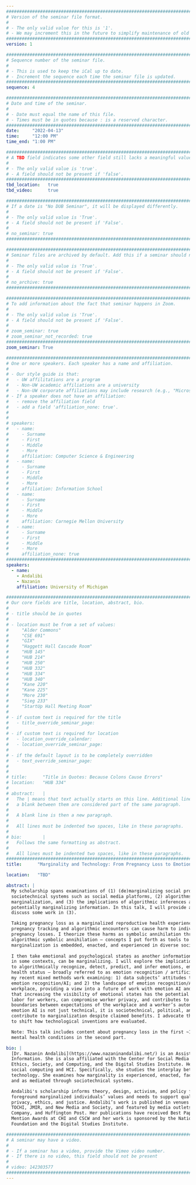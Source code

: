 ```yaml
---
################################################################################
# Version of the seminar file format.
#
# - The only valid value for this is '1'.
# - We may increment this in the future to simplify maintenance of old seminars.
################################################################################
version: 1

################################################################################
# Sequence number of the seminar file.
#
# - This is used to keep the iCal up to date.
# - Increment the sequence each time the seminar file is updated.
################################################################################
sequence: 4

################################################################################
# Date and time of the seminar.
#
# - Date must equal the name of this file.
# - Times must be in quotes because : is a reserved character.
################################################################################
date:     "2022-04-13"
time:     "12:00 PM"
time_end: "1:00 PM"

################################################################################
# A TBD field indicates some other field still lacks a meaningful value.
#
# - The only valid value is 'true'.
# - A field should not be present if 'false'.
################################################################################
tbd_location:   true
tbd_video:      true

################################################################################
# If a date is "No DUB Seminar", it will be displayed differently.
#
# - The only valid value is 'True'.
# - A field should not be present if 'False'.
#
# no_seminar: true
################################################################################

################################################################################
# Seminar files are archived by default. Add this if a seminar should not be.
#
# - The only valid value is 'True'.
# - A field should not be present if 'False'.
#
# no_archive: true
################################################################################

################################################################################
# To add information about the fact that seminar happens in Zoom.
#
# - The only valid value is 'True'.
# - A field should not be present if 'False'.
#
# zoom_seminar: true
# zoom_seminar_not_recorded: true
################################################################################
zoom_seminar: True 

################################################################################
# One or more speakers. Each speaker has a name and affiliation.
#
# - Our style guide is that:
#   - UW affilitations are a program
#   - Non-UW academic affiliations are a university
#   - Non-UW corporate affiliations may include research (e.g., "Microsoft Research")
# - If a speaker does not have an affiliation:
#   - remove the affiliation field
#   - add a field 'affiliation_none: true'.
#
#
# speakers:
#   - name: 
#     - Surname
#     - First
#     - Middle
#     - More
#     affiliation: Computer Science & Engineering 
#   - name: 
#     - Surname
#     - First
#     - Middle
#     - More
#     affiliation: Information School 
#   - name: 
#     - Surname
#     - First
#     - Middle
#     - More
#     affiliation: Carnegie Mellon University 
#   - name:
#     - Surname
#     - First
#     - Middle
#     - More
#     affiliation_none: true
################################################################################
speakers:
  - name: 
    - Andalibi
    - Nazanin
    affiliation: University of Michigan 

################################################################################
# Our core fields are title, location, abstract, bio.
#
# - title should be in quotes
#
# - location must be from a set of values:
#     "Alder Commons"
#     "CSE 691"
#     "GIX"
#     "Haggett Hall Cascade Room"
#     "HUB 145"
#     "HUB 214"
#     "HUB 250"
#     "HUB 332"
#     "HUB 334"
#     "HUB 340"
#     "Kane 220"
#     "Kane 225"
#     "More 230"
#     "Sieg 233"
#     "StartUp Hall Meeting Room"
#
# - if custom text is required for the title
#   - title_override_seminar_page:
#
# - if custom text is required for location
#   - location_override_calendar:
#   - location_override_seminar_page:
#
# - if the default layout is to be completely overridden
#   - text_override_seminar_page:
#
#
# title:      "Title in Quotes: Because Colons Cause Errors"
# location:   "HUB 334"
#
# abstract:   |
#   The | means that text actually starts on this line. Additional lines without
#   a blank between them are considered part of the same paragraph.
#
#   A blank line is then a new paragraph.
#
#   All lines must be indented two spaces, like in these paragraphs.
#
# bio:        |
#   Follows the same formatting as abstract.
#
#   All lines must be indented two spaces, like in these paragraphs.
################################################################################
title:      "Marginality and Technology: From Pregnancy Loss to Emotion Artificial Intelligence"

location:   "TBD"

abstract: |
  My scholarship spans examinations of (1) (de)marginalizing social processes as mediated in
  sociotechnical systems such as social media platforms, (2) algorithms’ and designs’ roles in
  marginalization, and (3) the implications of algorithmic inferences and classifications of
  potentially marginalizing information. In this talk, I will provide a brief overview of (2) and then
  discuss some work in (3).

  Taking pregnancy loss as a marginalized reproductive health experience, I first describe how
  pregnancy tracking and algorithmic encounters can cause harm to individuals experiencing
  pregnancy losses. I theorize these harms as symbolic annihilation through design and
  algorithmic symbolic annihilation – concepts I put forth as tools to interrogate how
  marginalization is embedded, enacted, and experienced in diverse sociotechnical contexts.
  
  I then take emotional and psychological states as another information type that, if made visible
  in some contexts, can be marginalizing. I will explore the implications of technologies that claim
  to algorithmically recognize, detect, predict, and infer emotions, emotional states, and mental
  health status — broadly referred to as emotion recognition / artificial intelligence (AI). I will share
  my recent mixed methods work examining: 1) data subjects’ attitudes toward and conceptions of
  emotion recognition/AI; and 2) the landscape of emotion recognition/AI technologies in the
  workplace, providing a view into a future of work with emotion AI and its implications. I suggest
  that increasing the visibility of emotional states has the potential to create additional emotional
  labor for workers, can compromise worker privacy, and contributes to a larger pattern of blurring
  boundaries between expectations of the workplace and a worker’s autonomy. I argue that
  emotion AI is not just technical, it is sociotechnical, political, and enacts/shifts power – it can
  contribute to marginalization despite claimed benefits. I advocate that we (and regulators) need
  to shift how technological inventions are evaluated.

  Note: This talk includes content about pregnancy loss in the first ~10 minutes and pointers to
  mental health conditions in the second part.

bio: |
  [Dr. Nazanin Andalibi](https://www.nazaninandalibi.net/) is an Assistant Professor at the University of Michigan School of
  Information. She is also affiliated with the Center for Social Media Responsibility, the Center for
  Ethics, Society, and Computing, and the Digital Studies Institute. Her research interests are in
  social computing and HCI. Specifically, she studies the interplay between marginality and
  technology. She examines how marginality is experienced, enacted, facilitated, or disrupted in
  and as mediated through sociotechnical systems.

  Andalibi's scholarship informs theory, design, activism, and policy for socio-technical futures that
  foreground marginalized individuals’ values and needs to support qualities such as wellbeing,
  privacy, ethics, and justice. Andalibi’s work is published in venues including CHI, CSCW,
  TOCHI, JMIR, and New Media and Society, and featured by media outlets such as CNN, Fast
  Company, and Huffington Post. Her publications have received Best Paper and Honorable
  Mention Awards at CHI and CSCW and her work is sponsored by the National Science
  Foundation and the Digital Studies Institute.

################################################################################
# A seminar may have a video.
#
# - If a seminar has a video, provide the Vimeo video number.
# - If there is no video, this field should not be present
#
# video: 142303577
################################################################################
---
```

